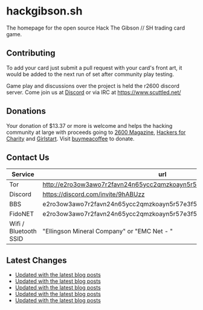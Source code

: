 # hackgibson.sh
The homepage for the open source Hack The Gibson // SH trading card game.


## Contributing

To add your card just submit a pull request with your card's front art, it would be added to the next run of set after community play testing.

Game play and discussions over the project is held the r2600 discord server. Come join us at [Discord](https://discord.com/invite/9hABUzz) or via IRC at https://www.scuttled.net/


## Donations

Your donation of $13.37 or more is welcome and helps the hacking community at large with proceeds going to [2600 Magazine](https://2600.com/), [Hackers for Charity](https://hackersforcharity.org) and [Girlstart](https://girlstart.org).  Visit [buymeacoffee](https://www.buymeacoffee.com/hackgibson.sh) to donate.


## Contact Us

Service | url
-|-
Tor | http://e2ro3ow3awo7r2favn24n65ycc2qmzkoayn5r57e3f56nvjwdcgg32ad.onion
Discord | https://discord.com/invite/9hABUzz
BBS | e2ro3ow3awo7r2favn24n65ycc2qmzkoayn5r57e3f56nvjwdcgg32ad.onion:23
FidoNET | e2ro3ow3awo7r2favn24n65ycc2qmzkoayn5r57e3f56nvjwdcgg32ad.onion:24554
Wifi / Bluetooth SSID | "Ellingson Mineral Company" or "EMC Net - <fidonet address>"

## Latest Changes
<!-- BLOG-POST-LIST:START -->
- [Updated with the latest blog posts](https://github.com/DFW2600/hackgibson.sh/commit/fdf3e0ea3ed5235c59c96dcfed78c5460c278651)
- [Updated with the latest blog posts](https://github.com/DFW2600/hackgibson.sh/commit/3ee6949237720d33573ced1be9d93a96267f6cd1)
- [Updated with the latest blog posts](https://github.com/DFW2600/hackgibson.sh/commit/7af73c4adde3a6f880d9aa0df5da71980788ad5f)
- [Updated with the latest blog posts](https://github.com/DFW2600/hackgibson.sh/commit/f4664efb0ba1d0f2b728a771b1d7b732fccd1af9)
- [Updated with the latest blog posts](https://github.com/DFW2600/hackgibson.sh/commit/04a3cf23d2713bf7535f238a4d90cae8c8df95cc)
<!-- BLOG-POST-LIST:END -->
